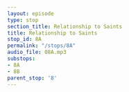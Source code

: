 ```yaml
---
layout: episode
type: stop
section_title: Relationship to Saints
title: Relationship to Saints
stop_id: 8A
permalink: "/stops/8A"
audio_file: 08A.mp3
substops:
- 8A
- 8B
parent_stop: '8'
---
```


